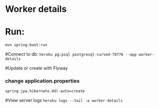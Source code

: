 # Worker details

# Run: 
```mvn spring-boot:run```

#Connect to db:
```heroku pg:psql postgresql-curved-78776 --app worker-details```

#Update or create with Flyway
### change application.properties
```spring.jpa.hibernate.ddl-auto=create```

#View server logs
```heroku logs --tail -a worker-details```
